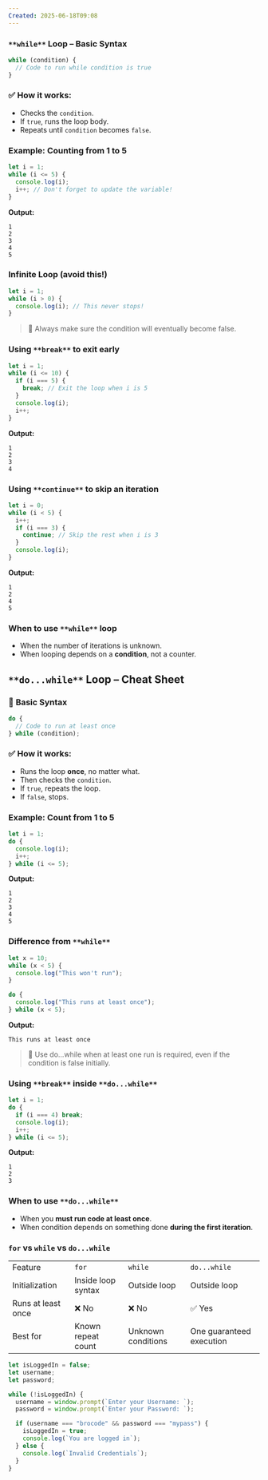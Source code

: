 ```yaml
---
Created: 2025-06-18T09:08
---
```

### `**while**` **Loop – Basic Syntax**

```JavaScript
while (condition) {
  // Code to run while condition is true
}
```

### ✅ **How it works:**

- Checks the `condition`.
- If `true`, runs the loop body.
- Repeats until `condition` becomes `false`.

  

### **Example: Counting from 1 to 5**

```JavaScript
let i = 1;
while (i <= 5) {
  console.log(i);
  i++; // Don't forget to update the variable!
}
```

**Output:**

```Plain
1
2
3
4
5
```

  

### **Infinite Loop (avoid this!)**

```JavaScript
let i = 1;
while (i > 0) {
  console.log(i); // This never stops!
}
```

> 🛑 Always make sure the condition will eventually become false.

  

### **Using** `**break**` **to exit early**

```JavaScript
let i = 1;
while (i <= 10) {
  if (i === 5) {
    break; // Exit the loop when i is 5
  }
  console.log(i);
  i++;
}
```

**Output:**

```Plain
1
2
3
4
```

  

### **Using** `**continue**` **to skip an iteration**

```JavaScript
let i = 0;
while (i < 5) {
  i++;
  if (i === 3) {
    continue; // Skip the rest when i is 3
  }
  console.log(i);
}
```

**Output:**

```Plain
1
2
4
5
```

  

### **When to use** `**while**` **loop**

- When the number of iterations is unknown.
- When looping depends on a **condition**, not a counter.

  

## `**do...while**` **Loop – Cheat Sheet**

### 🧩 **Basic Syntax**

```JavaScript
do {
  // Code to run at least once
} while (condition);
```

### ✅ **How it works:**

- Runs the loop **once**, no matter what.
- Then checks the `condition`.
- If `true`, repeats the loop.
- If `false`, stops.

  

### **Example: Count from 1 to 5**

```JavaScript
let i = 1;
do {
  console.log(i);
  i++;
} while (i <= 5);
```

**Output:**

```Plain
1
2
3
4
5
```

  

### **Difference from** `**while**`

```JavaScript
let x = 10;
while (x < 5) {
  console.log("This won't run");
}

do {
  console.log("This runs at least once");
} while (x < 5);
```

**Output:**

```Plain
This runs at least once
```

> 📌 Use do...while when at least one run is required, even if the condition is false initially.

  

### **Using** `**break**` **inside** `**do...while**`

```JavaScript
let i = 1;
do {
  if (i === 4) break;
  console.log(i);
  i++;
} while (i <= 5);
```

**Output:**

```Plain
1
2
3
```

  

### **When to use** `**do...while**`

- When you **must run code at least once**.
- When condition depends on something done **during the first iteration**.

  

### `for` vs `while` vs `do...while`

|   |   |   |   |
|---|---|---|---|
|Feature|`for`|`while`|`do...while`|
|Initialization|Inside loop syntax|Outside loop|Outside loop|
|Runs at least once|❌ No|❌ No|✅ Yes|
|Best for|Known repeat count|Unknown conditions|One guaranteed execution|

  

```JavaScript
let isLoggedIn = false;
let username;
let password;

while (!isLoggedIn) {
  username = window.prompt(`Enter your Username: `);
  password = window.prompt(`Enter your Password: `);

  if (username === "brocode" && password === "mypass") {
    isLoggedIn = true;
    console.log(`You are logged in`);
  } else {
    console.log(`Invalid Credentials`);
  }
}
```